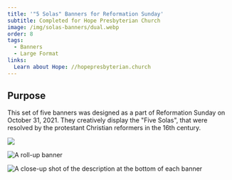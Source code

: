 ```yaml
---
title: '"5 Solas" Banners for Reformation Sunday'
subtitle: Completed for Hope Presbyterian Church
image: /img/solas-banners/dual.webp
order: 8
tags:
  - Banners
  - Large Format
links:
  Learn about Hope: //hopepresbyterian.church
---
```


## Purpose

This set of five banners was designed as a part of Reformation Sunday on October
31, 2021. They creatively display the "Five Solas", that were resolved by the
protestant Christian reformers in the 16th century.

![](/img/solas-banners/single-straight.webp)

![A roll-up banner](/img/solas-banners/single-wide.webp)

![A close-up shot of the description at the bottom of each banner](/img/solas-banners/close-up.webp)

<!-- ## Sola Fide

The Roman Catholic church taught that the person cooperating with grace has an
inherent righteousness. One can lose this state through mortal sin. According to
the reformers, by faith alone our sin is imputed to Christ and His righteousness
is imputed to us.

## Sola Gratia

The reformers and St. Augustine before them argued that we are not saved by
pulling ourselves up by our bootstraps. Our salvation is an act of pure grace,
and grace alone, on the part of God.

## Solus Christus

This dispute in the reformation was not the person of Christ, but the work of
Christ. Rome taught that grace was mediated to people through an elaborate
system of priests and works. Christ alone, and not the church, is our only
Mediator (WLC 181).

## Soli Deo Gloria

Soli Deo Gloria is central to the other four solas. It is first an attribute of
god, and is manifested in all things past, present, and future. The cheif end of
man is to glorify God and to enjoy Him forever (WSC 1). -->
